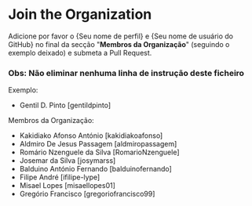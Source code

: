 # Join the Organization

Adicione por favor o {Seu nome de perfil} e {Seu nome de usuário do GitHub} no final da secção "**Membros da Organização**" (seguindo o exemplo deixado) e submeta a Pull Request.

### Obs: Não eliminar nenhuma linha de instrução deste ficheiro

Exemplo:

- Gentil D. Pinto [gentildpinto]

Membros da Organização:

- Kakidiako Afonso António [kakidiakoafonso]
- Aldmiro De Jesus Passagem [aldmiropassagem]
- Romário Nzenguele da Silva [RomarioNzenguele]
- Josemar da Silva [josymarss]
- Balduino António Fernando [balduinofernando]
- Filipe André [ifilipe-lype]
- Misael Lopes [misaellopes01]
- Gregório Francisco [gregoriofrancisco99]
